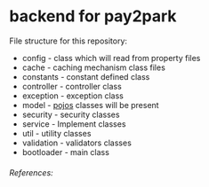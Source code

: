 # backend for pay2park

File structure for this repository:

- config - class which will read from property files
- cache - caching mechanism class files
- constants - constant defined class
- controller - controller class
- exception - exception class
- model - [pojos](https://www.baeldung.com/java-pojo-class) classes will be present
- security - security classes
- service - Implement classes
- util - utility classes
- validation - validators classes
- bootloader - main class

###### References: